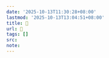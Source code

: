 ```yaml
---
date: '2025-10-13T11:30:28+08:00'
lastmod: '2025-10-13T13:04:51+08:00'
title: 󰥻
url: 󰥻
tags: []
src:
note:
---
```

